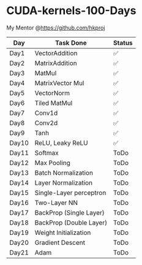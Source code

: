 # CUDA-kernels-100-Days

My Mentor @https://github.com/hkproj

| Day        | Task Done                          | Status|
|------------|------------------------------------|------|
| Day1       | VectorAddition                     |✅   |
| Day2       | MatrixAddition                     |✅   |
| Day3       | MatMul                             |✅   |
| Day4       | MatrixVector Mul                   |✅   |
| Day5       | VectorNorm                         |✅   |
| Day6       | Tiled MatMul                       |✅   |
| Day7       | Conv1d                             |✅   |
| Day8       | Conv2d                             |✅   |
| Day9       | Tanh                               |✅   |
| Day10      | ReLU, Leaky ReLU                   |✅   |
| Day11      | Softmax                            |ToDo  |
| Day12      | Max Pooling                        |ToDo  |
| Day13      | Batch Normalization                |ToDo  |
| Day14      | Layer Normalization                |ToDo  |
| Day15      | Single-Layer perceptron            |ToDo  |
| Day16      | Two-Layer NN                       |ToDo  |
| Day17      | BackProp (Single Layer)            |ToDo  |
| Day18      | BackProp (Double Layer)            |ToDo  |
| Day19      | Weight Initialization              |ToDo  |
| Day20      | Gradient Descent                   |ToDo  |
| Day21      | Adam                               |ToDo  |
